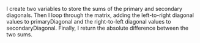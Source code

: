 I create two variables to store the sums of the primary and secondary diagonals. Then I loop through the matrix, adding the left-to-right diagonal values to primaryDiagonal and the right-to-left diagonal values to secondaryDiagonal. Finally, I return the absolute difference between the two sums.